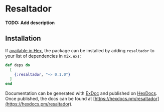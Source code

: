 # Resaltador

**TODO: Add description**

## Installation

If [available in Hex](https://hex.pm/docs/publish), the package can be installed
by adding `resaltador` to your list of dependencies in `mix.exs`:

```elixir
def deps do
  [
    {:resaltador, "~> 0.1.0"}
  ]
end
```

Documentation can be generated with [ExDoc](https://github.com/elixir-lang/ex_doc)
and published on [HexDocs](https://hexdocs.pm). Once published, the docs can
be found at [https://hexdocs.pm/resaltador](https://hexdocs.pm/resaltador).

